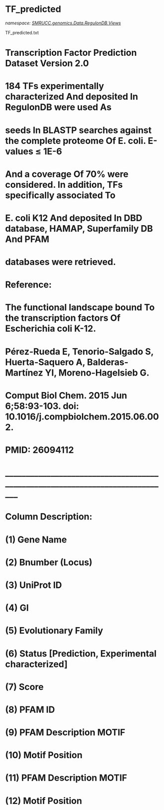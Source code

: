 ﻿# TF_predicted
_namespace: [SMRUCC.genomics.Data.RegulonDB.Views](./index.md)_

TF_predicted.txt
 
 # 
 # Transcription Factor Prediction Dataset Version 2.0
 #
 # 184 TFs experimentally characterized And deposited In RegulonDB were used As 
 # seeds In BLASTP searches against the complete proteome Of E. coli. E-values ≤ 1E-6 
 # And a coverage Of 70% were considered. In addition, TFs specifically associated To 
 # E. coli K12 And deposited In DBD database, HAMAP, Superfamily DB And PFAM 
 # databases were retrieved.
 #
 # Reference:
 #
 # The functional landscape bound To the transcription factors Of Escherichia coli K-12.
 # Pérez-Rueda E, Tenorio-Salgado S, Huerta-Saquero A, Balderas-Martínez YI, Moreno-Hagelsieb G.
 # Comput Biol Chem. 2015 Jun 6;58:93-103. doi: 10.1016/j.compbiolchem.2015.06.002.
 # PMID: 26094112 
 # _____________________________________________________________________________
 # Column Description:
 # (1) Gene Name
 # (2) Bnumber (Locus)
 # (3) UniProt ID
 # (4) GI
 # (5) Evolutionary Family
 # (6) Status [Prediction, Experimental characterized]
 # (7) Score
 # (8) PFAM ID
 # (9) PFAM Description MOTIF
 # (10) Motif Position
 # (11) PFAM Description MOTIF
 # (12) Motif Position
 #




